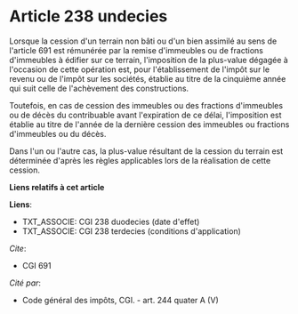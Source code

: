 # Article 238 undecies

Lorsque la cession d'un terrain non bâti ou d'un bien assimilé au sens de l'article 691 est rémunérée par la remise
d'immeubles ou de fractions d'immeubles à édifier sur ce terrain, l'imposition de la plus-value dégagée à l'occasion de cette
opération est, pour l'établissement de l'impôt sur le revenu ou de l'impôt sur les sociétés, établie au titre de la cinquième
année qui suit celle de l'achèvement des constructions.

Toutefois, en cas de cession des immeubles ou des fractions d'immeubles ou de décès du contribuable avant l'expiration de ce
délai, l'imposition est établie au titre de l'année de la dernière cession des immeubles ou fractions d'immeubles ou du
décès.

Dans l'un ou l'autre cas, la plus-value résultant de la cession du terrain est déterminée d'après les règles applicables lors
de la réalisation de cette cession.

**Liens relatifs à cet article**

**Liens**:

  - TXT_ASSOCIE: CGI 238 duodecies (date d'effet)
  - TXT_ASSOCIE: CGI 238 terdecies (conditions d'application)

_Cite_:

  - CGI 691

_Cité par_:

  - Code général des impôts, CGI. - art. 244 quater A (V)
